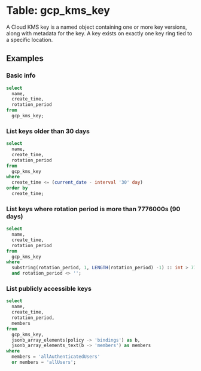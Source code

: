 # Table: gcp_kms_key

A Cloud KMS key is a named object containing one or more key versions, along with metadata for the key. A key exists on exactly one key ring tied to a specific location.

## Examples

### Basic info

```sql
select
  name,
  create_time,
  rotation_period
from
  gcp_kms_key;
```

### List keys older than 30 days

```sql
select
  name,
  create_time,
  rotation_period
from
  gcp_kms_key
where
  create_time <= (current_date - interval '30' day)
order by
  create_time;
```

### List keys where rotation period is more than 7776000s (90 days)

```sql
select
  name,
  create_time,
  rotation_period
from
  gcp_kms_key
where
  substring(rotation_period, 1, LENGTH(rotation_period) -1) :: int > 7776000
  and rotation_period <> '';
```

### List publicly accessible keys

```sql
select
  name,
  create_time,
  rotation_period,
  members
from
  gcp_kms_key,
  jsonb_array_elements(policy -> 'bindings') as b,
  jsonb_array_elements_text(b -> 'members') as members
where
  members = 'allAuthenticatedUsers'
  or members = 'allUsers';
```
